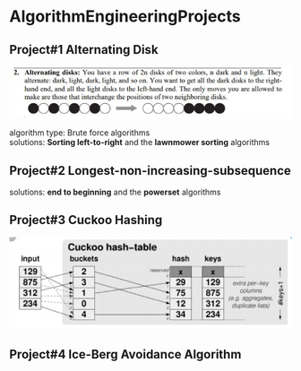 # AlgorithmEngineeringProjects

## Project#1 Alternating Disk 

![Alternating Disk Image](https://github.com/mulvaneya7/AlgorithmEngineeringProjects/blob/master/GithubImageResources/alternatingdisks.JPG)

algorithm type: Brute force algorithms  
solutions: **Sorting left-to-right** and the **lawnmower sorting** algorithms

## Project#2 Longest-non-increasing-subsequence


solutions: **end to beginning** and the **powerset** algorithms


## Project#3 Cuckoo Hashing

![Cuckoo Hashing Image](https://github.com/mulvaneya7/AlgorithmEngineeringProjects/blob/master/GithubImageResources/cuckoohashing.JPG)



## Project#4 Ice-Berg Avoidance Algorithm




